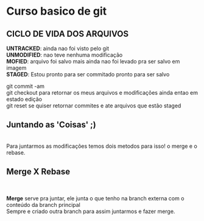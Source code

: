 # Curso basico de git
## CICLO DE VIDA DOS ARQUIVOS 

**UNTRACKED**: ainda nao foi visto pelo git<br>
**UNMODIFIED**: nao teve nenhuma modificação <br>
**MOFIED**: arquivo foi salvo mais ainda nao foi levado pra ser salvo em imagem <br>
**STAGED**: Estou pronto para ser commitado pronto para ser salvo<br>

git commit -am <br>
git checkout para retornar os meus arquivos e modificações ainda entao em estado edição<br>
git reset se quiser retornar commites e ate arquivos  que estão staged<br> 

## Juntando as 'Coisas' ;)
<br>
Para juntarmos as modificações temos dois metodos para isso! o merge e o rebase.
<br>

## Merge X Rebase
<br>

**Merge** serve pra juntar, ele junta o que tenho na branch externa com o conteúdo da branch principal 
<br>
Sempre e criado outra branch para assim juntarmos e fazer merge.


